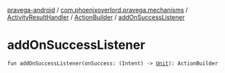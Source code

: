 [pravega-android](../../../index.md) / [com.phoenixoverlord.pravega.mechanisms](../../index.md) / [ActivityResultHandler](../index.md) / [ActionBuilder](index.md) / [addOnSuccessListener](./add-on-success-listener.md)

# addOnSuccessListener

`fun addOnSuccessListener(onSuccess: (Intent) -> `[`Unit`](https://kotlinlang.org/api/latest/jvm/stdlib/kotlin/-unit/index.html)`): ActionBuilder`